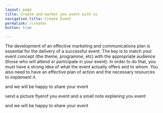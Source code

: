 ```yaml
---
layout: page
title: Create and market you event with us
navigation_title: Create Event
permalink: /create/
button: true

---
```


The development of an effective marketing and communications plan is essential for the delivery of a successful event. The key is to match your event concept (the theme, programme, etc) with the appropriate audience (those who will attend or participate in your event). In order to do that, you must have a strong idea of what the event actually offers and to whom. You also need to have an effective plan of action and the necessary resources to implement it.

and we will be happy to share your event

send a picture flyerof you event and a small note explaning you event

and we will be happy to share your event

